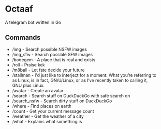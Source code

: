 # Octaaf

A telegram bot written in Go

## Commands

* /img - Search possible NSFW images
* /img_sfw - Search possible SFW images
* /bodegem - A place that is real and exists
* /roll - Praise kek
* /m8ball - Let fate decide your future
* /stallman - I'd just like to interject for a moment. What you’re referring to as Linux, is in fact, GN/U/Linux, or as I’ve recently taken to calling it, GNU plus Linux.
* /avatar - Create an avatar
* /search - Search stuff on DuckDuckGo with safe search on
* /search_nsfw - Search dirty stuff on DuckDuckGo
* /where - Find places on earth
* /count - Get your current message count
* /weather - Get the weather of a city
* /what - Explains what something is
